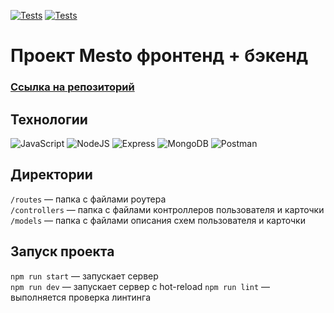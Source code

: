 [![Tests](../../actions/workflows/tests-13-sprint.yml/badge.svg)](../../actions/workflows/tests-13-sprint.yml) [![Tests](../../actions/workflows/tests-14-sprint.yml/badge.svg)](../../actions/workflows/tests-14-sprint.yml)
# Проект Mesto фронтенд + бэкенд
### [Ссылка на репозиторий](https://github.com/DmitryStarov/express-mesto-gha)

## Технологии
<div id="stackBadges">
   <img src="https://img.shields.io/badge/JavaScript-F7DF1E.svg?&style=for-the-badge&logo=JavaScript&logoColor=black" alt="JavaScript"/>
   <img src="https://img.shields.io/badge/-NodeJS-green?style=for-the-badge&logo=node.js&logoColor=white" alt="NodeJS"/>
    <img src="https://img.shields.io/badge/-Express-blue?style=for-the-badge&logo=Express&logoColor=white" alt="Express"/>
   <img src="https://img.shields.io/badge/-MongoDB-gray?style=for-the-badge&logo=MongoDB&logoColor=white" alt="MongoDB"/>
   <img src="https://img.shields.io/badge/-Postman-orange.svg?style=for-the-badge&logo=Postman&logoColor=white" alt="Postman"/>
</div>

## Директории

`/routes` — папка с файлами роутера  
`/controllers` — папка с файлами контроллеров пользователя и карточки   
`/models` — папка с файлами описания схем пользователя и карточки  
  

## Запуск проекта

`npm run start` — запускает сервер   
`npm run dev` — запускает сервер с hot-reload
`npm run lint` — выполняется проверка линтинга
